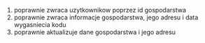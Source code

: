 1. poprawnie zwraca uzytkownikow poprzez id gospodarstwa
2. poprawnie zwraca informacje gospodarstwa, jego adresu i data wygasniecia kodu
3. poprawnie aktualizuje dane gospodarstwa i jego adresu
